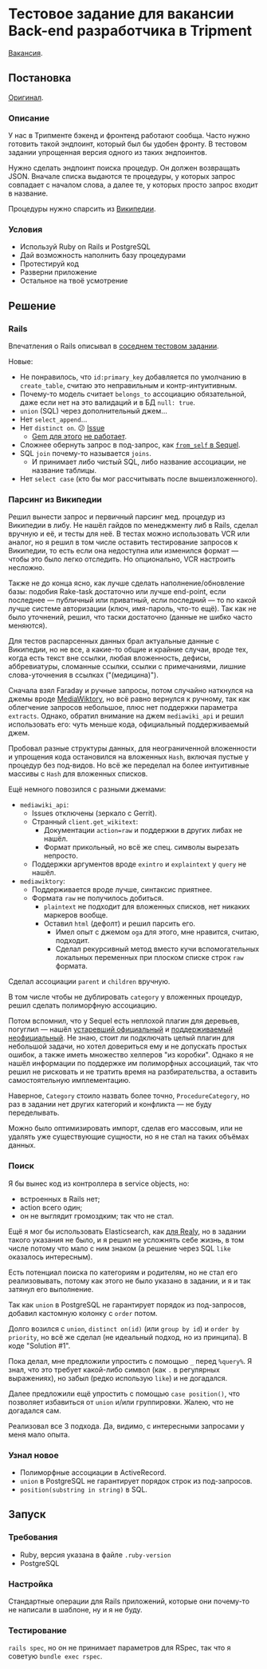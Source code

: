 # Тестовое задание для вакансии Back-end разработчика в Tripment

[Вакансия](https://career.habr.com/vacancies/1000059509).

## Постановка

[Оригинал](https://github.com/tripment/test-tasks/blob/326bc8d/tripment-backend/README.md).

### Описание

У нас в Трипменте бэкенд и фронтенд работают сообща.
Часто нужно готовить такой эндпоинт, который был бы удобен фронту.
В тестовом задании упрощенная версия одного из таких эндпоинтов.

Нужно сделать эндпоинт поиска процедур. Он должен возвращать JSON.
Вначале списка выдаются те процедуры, у которых запрос совпадает с началом слова,
а далее те, у которых просто запрос входит в название.

Процедуры нужно спарсить из [Википедии](https://en.wikipedia.org/wiki/Medical_procedure#List_of_medical_procedures).

### Условия

- Используй Ruby on Rails и PostgreSQL
- Дай возможность наполнить базу процедурами
- Протестируй код
- Разверни приложение
- Остальное на твоё усмотрение

## Решение

### Rails

Впечатления о Rails описывал в [соседнем тестовом задании](https://github.com/AlexWayfer/realy_job_test#rails).

Новые:

*   Не понравилось, что `id:primary_key` добавляется по умолчанию в `create_table`,
    считаю это неправильным и контр-интуитивным.
*   Почему-то модель считает `belongs_to` ассоциацию обязательной, даже если нет на это валидаций
    и в БД `null: true`.
*   `union` (SQL) через дополнительный джем…
*   Нет `select_append`…
*   Нет `distinct on`. 😕
    [Issue](https://github.com/rails/rails/issues/17706)
    *   [Gem для этого](https://github.com/alecdotninja/active_record_distinct_on)
        [не работает](https://github.com/alecdotninja/active_record_distinct_on/pull/12).
*   Сложнее обернуть запрос в под-запрос,
    как [`from_self` в Sequel](https://www.rubydoc.info/gems/sequel/Sequel%2FDataset:from_self).
*   SQL `join` почему-то называется `joins`.
    *   И принимает либо чистый SQL, либо название ассоциации, не название таблицы.
*   Нет `select case` (кто бы мог рассчитывать после вышеизложенного).

### Парсинг из Википедии

Решил вынести запрос и первичный парсинг мед. процедур из Википедии в либу.
Не нашёл гайдов по менеджменту либ в Rails, сделал вручную и её, и тесты для неё.
В тестах можно использовать VCR или аналог, но я решил в том числе оставить тестирование запросов
к Википедии, то есть если она недоступна или изменился формат — чтобы это было легко отследить.
Но опционально, VCR настроить несложно.

Также не до конца ясно, как лучше сделать наполнение/обновление базы:
подобия Rake-task достаточно или лучше end-point, если последнее — публичный или приватный,
если последний — то по какой лучше системе авторизации (ключ, имя-пароль, что-то ещё).
Так как не было уточнений, решил, что таски достаточно (данные не шибко часто меняются).

Для тестов распарсенных данных брал актуальные данные с Википедии, но не все,
а какие-то общие и крайние случаи, вроде тех, когда есть текст вне ссылки, любая вложенность,
дефисы, аббревиатуры, сломанные ссылки, ссылки с примечаниями,
лишние слова-уточнения в ссылках ("(медицина)").

Сначала взял Faraday и ручные запросы, потом случайно наткнулся на джемы вроде
[MediaWiktory](https://github.com/molybdenum-99/mediawiktory), но всё равно вернулся к ручному,
так как облегчение запросов небольшое, плюс нет поддержки параметра `extracts`.
Однако, обратил внимание на джем `mediawiki_api` и решил использовать его:
чуть меньше кода, официальный поддерживаемый джем.

Пробовал разные структуры данных, для неограниченной вложенности и упрощения кода
остановился на вложенных `Hash`, включая пустые у процедур без под-видов.
Но всё же переделал на более интуитивные массивы с `Hash` для вложенных списков.

Ещё немного повозился с разными джемами:
*   `mediawiki_api`:
    *   Issues отключены (зеркало с Gerrit).
    *   Странный `client.get_wikitext`:
        *   Документации `action=raw` и поддержки в других либах не нашёл.
        *   Формат прикольный, но всё же спец. символы вырезать непросто.
    *   Поддержки аргументов вроде `exintro` и `explaintext` у `query` не нашёл.
*   `mediawiktory`:
    *   Поддерживается вроде лучше, синтаксис приятнее.
    *   Формата `raw` не получилось добиться.
        *   `plaintext` не подходит для вложенных списков, нет никаких маркеров вообще.
        *   Оставил `html` (дефолт) и решил парсить его.
            *   Имел опыт с джемом `oga` для этого, мне нравится, считаю, подходит.
            *   Сделал рекурсивный метод вместо кучи вспомогательных локальных переменных
                при плоском списке строк `raw` формата.

Сделал ассоциации `parent` и `children` вручную.

В том числе чтобы не дублировать `category` у вложенных процедур,
решил сделать полиморфную ассоциацию.

Потом вспомнил, что у Sequel есть неплохой плагин для деревьев, погуглил — нашёл
[устаревший официальный](https://github.com/rails/acts_as_tree)
и [поддерживаемый неофициальный](https://github.com/stefankroes/ancestry).
Не знаю, стоит ли подключать целый плагин для небольшой задачи, но хотел довериться ему
и не допускать простых ошибок, а также иметь множество хелперов "из коробки".
Однако я не нашёл информации по поддержке им полиморфных ассоциаций, так что решил не рисковать
и не тратить время на разбирательства, а оставить самостоятельную имплементацию.

Наверное, `Category` стоило назвать более точно, `ProcedureCategory`,
но раз в задании нет других категорий и конфликта — не буду переделывать.

Можно было оптимизировать импорт, сделав его массовым, или не удалять уже существующие сущности,
но я не стал на таких объёмах данных.

### Поиск

Я бы вынес код из контроллера в service objects, но:
*   встроенных в Rails нет;
*   action всего один;
*   он не выглядит громоздким;
так что не стал.

Ещё я мог бы использовать Elasticsearch, как [для Realy](https://github.com/AlexWayfer/realy_job_test),
но в задании такого указания не было, и я решил не усложнять себе жизнь,
в том числе потому что мало с ним знаком (а решение через SQL `like` оказалось интересным).

Есть потенциал поиска по категориям и родителям, но не стал его реализовывать,
потому как этого не было указано в задании, и я и так затянул его выполнение.

Так как `union` в PostgreSQL не гарантирует порядок из под-запросов,
добавил кастомную колонку с `order` потом.

Долго возился с `union`, `distinct on(id)` (или `group by id`) и `order by priority`,
но всё же сделал (не идеальный подход, но из принципа). В коде "Solution #1".

Пока делал, мне предложили упростить с помощью `_` перед `%query%`.
Я знал, что это требует какой-либо символ (как `.` в регулярных выражениях),
но забыл (редко использую `like`) и не догадался.

Далее предложили ещё упростить с помощью `case position()`, что позволяет избавиться от `union`
и/или группировки. Жалею, что не догадался сам.

Реализовал все 3 подхода. Да, видимо, с интересными запросами у меня мало опыта.

### Узнал новое

*   Полиморфные ассоциации в ActiveRecord.
*   `union` в PostgreSQL не гарантирует порядок строк из под-запросов.
*   `position(substring in string)` в SQL.

## Запуск

### Требования

*   Ruby, версия указана в файле `.ruby-version`
*   PostgreSQL

### Настройка

Стандартные операции для Rails приложений, которые они почему-то не написали в шаблоне,
ну и я не буду.

### Тестирование

`rails spec`, но он не принимает параметров для RSpec, так что я советую `bundle exec rspec`.
